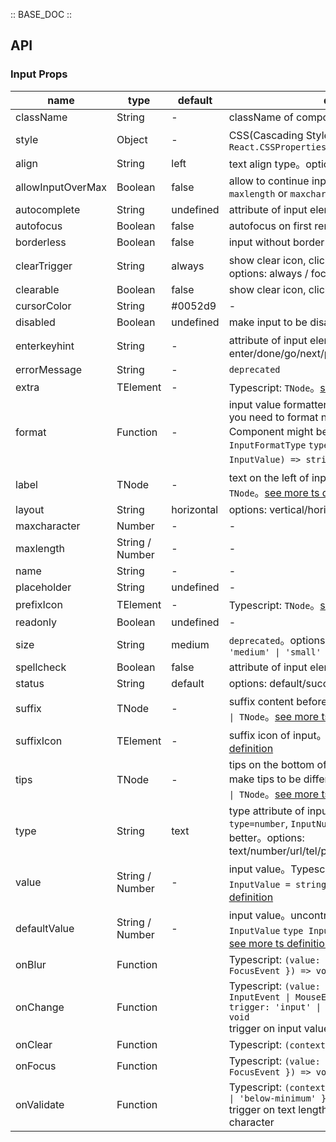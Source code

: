 :: BASE_DOC ::

## API

### Input Props

name | type | default | description | required
-- | -- | -- | -- | --
className | String | - | className of component | N
style | Object | - | CSS(Cascading Style Sheets)，Typescript: `React.CSSProperties` | N
align | String | left | text align type。options: left/center/right | N
allowInputOverMax | Boolean | false | allow to continue input on value length is over `maxlength` or `maxcharacter` | N
autocomplete | String | undefined | attribute of input element, [see here](https://developer.mozilla.org/en-US/docs/Web/HTML/Attributes/autocomplete) | N
autofocus | Boolean | false | autofocus on first rendered | N
borderless | Boolean | false | input without border | N
clearTrigger | String | always | show clear icon, clicked to clear input value。options: always / focus | N
clearable | Boolean | false | show clear icon, clicked to clear input value | N
cursorColor | String | #0052d9 | \- | N
disabled | Boolean | undefined | make input to be disabled | N
enterkeyhint | String | - | attribute of input element, [see here](https://developer.mozilla.org/en-US/docs/Web/HTML/Global_attributes/enterkeyhint)。options: enter/done/go/next/previous/search/send | N
errorMessage | String | - | `deprecated` | N
extra | TElement | - | Typescript: `TNode`。[see more ts definition](https://github.com/Tencent/tdesign-mobile-react/blob/develop/src/common.ts) | N
format | Function | - | input value formatter, `type=number` does not work. if you need to format number, `InputNumber` Component might be better。Typescript: `InputFormatType` `type InputFormatType = (value: InputValue) => string`。[see more ts definition](https://github.com/Tencent/tdesign-mobile-react/tree/develop/src/input/type.ts) | N
label | TNode | - | text on the left of input。Typescript: `string \| TNode`。[see more ts definition](https://github.com/Tencent/tdesign-mobile-react/blob/develop/src/common.ts) | N
layout | String | horizontal | options: vertical/horizontal | N
maxcharacter | Number | - | \- | N
maxlength | String / Number | - | \- | N
name | String | - | \- | N
placeholder | String | undefined | \- | N
prefixIcon | TElement | - | Typescript: `TNode`。[see more ts definition](https://github.com/Tencent/tdesign-mobile-react/blob/develop/src/common.ts) | N
readonly | Boolean | undefined | \- | N
size | String | medium | `deprecated`。options: small/medium。Typescript: `'medium' \| 'small'` | N
spellcheck | Boolean | false | attribute of input element, [see here](https://developer.mozilla.org/en-US/docs/Web/HTML/Attributes/spellcheck) | N
status | String | default | options: default/success/warning/error | N
suffix | TNode | - | suffix content before suffixIcon。Typescript: `string \| TNode`。[see more ts definition](https://github.com/Tencent/tdesign-mobile-react/blob/develop/src/common.ts) | N
suffixIcon | TElement | - | suffix icon of input。Typescript: `TNode`。[see more ts definition](https://github.com/Tencent/tdesign-mobile-react/blob/develop/src/common.ts) | N
tips | TNode | - | tips on the bottom of input, different `status` can make tips to be different color。Typescript: `string \| TNode`。[see more ts definition](https://github.com/Tencent/tdesign-mobile-react/blob/develop/src/common.ts) | N
type | String | text | type attribute of input element. if you are using `type=number`, `InputNumber` Component might be better。options: text/number/url/tel/password/search/submit/hidden | N
value | String / Number | - | input value。Typescript: `InputValue` `type InputValue = string \| number`。[see more ts definition](https://github.com/Tencent/tdesign-mobile-react/tree/develop/src/input/type.ts) | N
defaultValue | String / Number | - | input value。uncontrolled property。Typescript: `InputValue` `type InputValue = string \| number`。[see more ts definition](https://github.com/Tencent/tdesign-mobile-react/tree/develop/src/input/type.ts) | N
onBlur | Function |  | Typescript: `(value: InputValue, context: { e: FocusEvent }) => void`<br/> | N
onChange | Function |  | Typescript: `(value: InputValue, context?: { e?: InputEvent \| MouseEvent \| CompositionEvent; trigger: 'input' \| 'initial' \| 'clear' }) => void`<br/>trigger on input value changed | N
onClear | Function |  | Typescript: `(context: { e: TouchEvent }) => void`<br/> | N
onFocus | Function |  | Typescript: `(value: InputValue, context: { e: FocusEvent }) => void`<br/> | N
onValidate | Function |  | Typescript: `(context: { error?: 'exceed-maximum' \| 'below-minimum' }) => void`<br/>trigger on text length being over max length or max character | N
